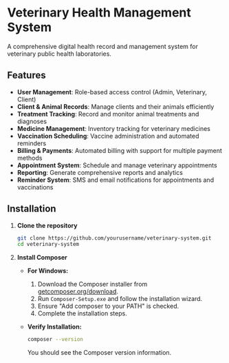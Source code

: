 # Veterinary Health Management System

A comprehensive digital health record and management system for veterinary public health laboratories.

## Features

- **User Management**: Role-based access control (Admin, Veterinary, Client)
- **Client & Animal Records**: Manage clients and their animals efficiently
- **Treatment Tracking**: Record and monitor animal treatments and diagnoses
- **Medicine Management**: Inventory tracking for veterinary medicines
- **Vaccination Scheduling**: Vaccine administration and automated reminders
- **Billing & Payments**: Automated billing with support for multiple payment methods
- **Appointment System**: Schedule and manage veterinary appointments
- **Reporting**: Generate comprehensive reports and analytics
- **Reminder System**: SMS and email notifications for appointments and vaccinations

## Installation

1. **Clone the repository**
    ```bash
    git clone https://github.com/yourusername/veterinary-system.git
    cd veterinary-system
    ```

2. **Install Composer**

    - **For Windows:**
      1. Download the Composer installer from [getcomposer.org/download](https://getcomposer.org/download/).
      2. Run `Composer-Setup.exe` and follow the installation wizard.
      3. Ensure "Add composer to your PATH" is checked.
      4. Complete the installation steps.

    - **Verify Installation:**
      ```bash
      composer --version
      ```
      You should see the Composer version information.
